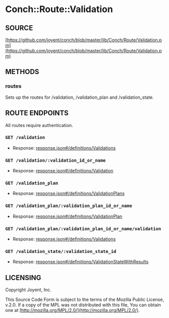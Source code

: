 # Conch::Route::Validation

## SOURCE

[https://github.com/joyent/conch/blob/master/lib/Conch/Route/Validation.pm](https://github.com/joyent/conch/blob/master/lib/Conch/Route/Validation.pm)

## METHODS

### routes

Sets up the routes for /validation, /validation\_plan and /validation\_state.

## ROUTE ENDPOINTS

All routes require authentication.

### `GET /validation`

- Response: [response.json#/definitions/Validations](../json-schema/response.json#/definitions/Validations)

### `GET /validation/:validation_id_or_name`

- Response: [response.json#/definitions/Validation](../json-schema/response.json#/definitions/Validation)

### `GET /validation_plan`

- Response: [response.json#/definitions/ValidationPlans](../json-schema/response.json#/definitions/ValidationPlans)

### `GET /validation_plan/:validation_plan_id_or_name`

- Response: [response.json#/definitions/ValidationPlan](../json-schema/response.json#/definitions/ValidationPlan)

### `GET /validation_plan/:validation_plan_id_or_name/validation`

- Response: [response.json#/definitions/Validations](../json-schema/response.json#/definitions/Validations)

### `GET /validation_state/:validation_state_id`

- Response: [response.json#/definitions/ValidationStateWithResults](../json-schema/response.json#/definitions/ValidationStateWithResults)

## LICENSING

Copyright Joyent, Inc.

This Source Code Form is subject to the terms of the Mozilla Public License,
v.2.0. If a copy of the MPL was not distributed with this file, You can obtain
one at [http://mozilla.org/MPL/2.0/](http://mozilla.org/MPL/2.0/).
